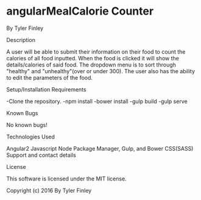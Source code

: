 # angularMealCalorie Counter

By Tyler Finley

Description

A user will be able to submit their information on their food to count the calories of all food inputted. When the food is clicked it will show the details/calories of said food. The dropdown menu is to sort through "healthy" and "unhealthy"(over or under 300). The user also has the ability to edit the parameters of the food.

Setup/Installation Requirements

-Clone the repository. -npm install -bower install -gulp build -gulp serve

Known Bugs

No known bugs!

Technologies Used

Angular2
Javascript
Node Package Manager, Gulp, and Bower
CSS(SASS)
Support and contact details

License

This software is licensed under the MIT license.

Copyright (c) 2016 By Tyler Finley
